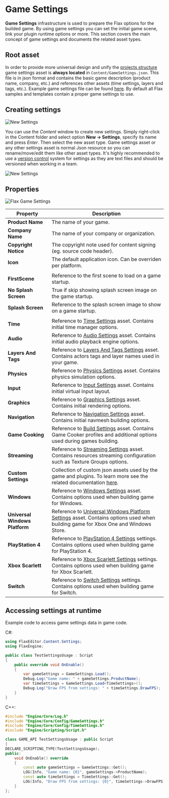# Game Settings

**Game Settings** infrastructure is used to prepare the Flax options for the builded game.
By using game settings you can set the initial game scene, link your plugin runtime options or more.
This section covers the main concept of game settings and documents the related asset types.

## Root asset

In order to provide more universal design and unify the [projects structure](../../get-started/project-structure.md) game settings asset is **always located** in `Content/GameSettings.json`. This file is in json format and contains the basic game description (product name, company, etc.) and references other assets (time settings, layers and tags, etc.).
Example game settings file can be found [here](https://github.com/FlaxEngine/FlaxSamples/blob/master/BasicTemplate/Content/GameSettings.json). By default all Flax samples and templates contain a proper game settings to use.

## Creating settings

![New Settings](../../physics/media/new-settings.jpg)

You can use the *Content* window to create new settings. Simply right-click in the Content folder and select option **New -> Settings**, specify its name and press *Enter*. Then select the new asset type. Game settings asset or any other settings asset is normal Json resource so you can rename/move/edit them like other asset types. It's highly recommended to use a [version control](../../get-started/version-control.md) system for settings as they are text files and should be versioned when working in a team.

![New Settings](../../physics/media/physics-settings-new.jpg)

## Properties

![Flax Game Settings](media/game-settings.png)

| Property | Description |
|--------|--------|
| **Product Name** | The name of your game. |
| **Company Name** | The name of your company or organization. |
| **Copyright Notice** | The copyright note used for content signing (eg. source code header). |
| **Icon** | The default application icon. Can be overriden per platform. |
|||
| **FirstScene** | Reference to the first scene to load on a game startup. |
| **No Splash Screen** | True if skip showing splash screen image on the game startup. |
| **Splash Screen** | Reference to the splash screen image to show on a game startup. |
|||
| **Time** | Reference to [Time Settings](time-settings.md) asset. Contains initial time manager options. |
| **Audio** | Reference to [Audio Settings](../../audio/audio-settings.md) asset. Contains initial audio playback engine options. |
| **Layers And Tags** | Reference to [Layers And Tags Settings](layers-and-tags-settings.md) asset. Contains actors tags and layer names used in your game. |
| **Physics** | Reference to [Physics Settings](../../physics/physics-settings.md) asset. Contains physics simulation options. |
| **Input** | Reference to [Input Settings](../../input/input-settings.md) asset. Contains initial virtual input layout. |
| **Graphics** | Reference to [Graphics Settings](graphics-settings.md) asset. Contains initial rendering options. |
| **Navigation** | Reference to [Navigation Settings](../../navigation/navigation-settings.md) asset. Contains initial navmesh building options. |
| **Game Cooking** | Reference to [Build Settings](build-settings.md) asset. Contains Game Cooker profiles and additional options used during games building. |
| **Streaming** | Reference to [Streaming Settings](streaming-settings.md) asset. Contains resources streaming configuration such as Texture Groups options. |
| **Custom Settings** | Collection of custom json assets used by the game and plugins. To learn more see the related documentation [here](custom-settings.md). |
| **Windows** | Reference to [Windows Settings](../../platforms/windows.md) asset. Contains options used when building game for Windows. |
| **Universal Windows Platform** | Reference to [Universal Windows Platform Settings](../../platforms/uwp.md) asset. Contains options used when building game for Xbox One and Windows Store. |
| **PlayStation 4** | Reference to [PlayStation 4 Settings](../../platforms/ps4.md) settings. Contains options used when building game for PlayStation 4. |
| **Xbox Scarlett** | Reference to [Xbox Scarlett Settings](../../platforms/xbox-scarlett.md) settings. Contains options used when building game for Xbox Scarlett. |
| **Switch** | Reference to [Switch Settings](../../platforms/switch.md) settings. Contains options used when building game for Switch. |

## Accessing settings at runtime

Example code to access game settings data in game code.

C#:

```cs
using FlaxEditor.Content.Settings;
using FlaxEngine;

public class TestSettingsUsage : Script
{
    public override void OnEnable()
    {
        var gameSettings = GameSettings.Load();
        Debug.Log("Game name: " + gameSettings.ProductName);
        var timeSettings = GameSettings.Load<TimeSettings>();
        Debug.Log("Draw FPS from settings: " + timeSettings.DrawFPS);
    }
}
```

C++:

```cpp
#include "Engine/Core/Log.h"
#include "Engine/Core/Config/GameSettings.h"
#include "Engine/Core/Config/TimeSettings.h"
#include "Engine/Scripting/Script.h"

class GAME_API TestSettingsUsage : public Script
{
DECLARE_SCRIPTING_TYPE(TestSettingsUsage);
public:
    void OnEnable() override
    {
        const auto gameSettings = GameSettings::Get();
        LOG(Info, "Game name: {0}", gameSettings->ProductName);
        const auto timeSettings = TimeSettings::Get();
        LOG(Info, "Draw FPS from settings: {0}", timeSettings->DrawFPS);
    }
};
```
